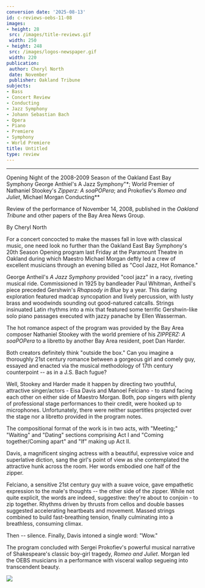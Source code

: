 ```yaml
---
conversion date: '2025-08-13'
id: c-reviews-oebs-11-08
images:
- height: 28
 src: /images/title-reviews.gif
 width: 250
- height: 248
 src: /images/logos-newspaper.gif
 width: 220
publication:
 author: Cheryl North
 date: November
 publisher: Oakland Tribune
subjects:
- Bass
- Concert Review
- Conducting
- Jazz Symphony
- Johann Sebastian Bach
- Opera
- Piano
- Premiere
- Symphony
- World Premiere
title: Untitled
type: review
---
```


***

Opening Night of the 2008-2009 Season of the Oakland East Bay Symphony
 George Anthiel's A Jazz Symphony"*;
World Premier of Nathaniel Stookey's *Zipperz: A soaPOPera*; and
Prokofiev's *Romeo and Juliet*,
 Michael Morgan Conducting**

Review of the performance of November 14, 2008, published in the *Oakland Tribune* and other papers of the Bay Area News Group.

By Cheryl North

For a concert concocted to make the masses fall in love with classical music, one need look no further than the Oakland East Bay Symphony's 20th Season Opening program last Friday at the Paramount Theatre in Oakland during which Maestro Michael Morgan deftly led a crew of excellent musicians through an evening billed as "Cool Jazz, Hot Romance."

 George Antheil's *A Jazz Symphony* provided "cool jazz" in a racy, riveting musical ride. Commissioned in 1925 by bandleader Paul Whitman, Antheil's piece preceded Gershwin's *Rhapsody in Blue* by a year. This daring exploration featured madcap syncopation and lively percussion, with lusty brass and woodwinds sounding out good-natured catcalls. Strings insinuated Latin rhythms into a mix that featured some terrific Gershwin-like solo piano passages executed with jazzy panache by Ellen Wasserman.

 The hot romance aspect of the program was provided by the Bay Area composer Nathaniel Stookey with the world premiere of his *ZIPPERZ: A soaPOPera* to a libretto by another Bay Area resident, poet Dan Harder.

 Both creators definitely think "outside the box." Can you imagine a thoroughly 21st century romance between a gorgeous girl and comely guy, essayed and enacted via the musical methodology of 17th century counterpoint -- as in a J.S. Bach fugue?

 Well, Stookey and Harder made it happen by directing two youthful, attractive singer/actors - Eisa Davis and Manoel Felciano - to stand facing each other on either side of Maestro Morgan. Both, pop singers with plenty of professional stage performances to their credit, were hooked up to microphones. Unfortunately, there were neither supertitles projected over the stage nor a libretto provided in the program notes.

 The compositional format of the work is in two acts, with "Meeting;" "Waiting" and "Dating" sections comprising Act I and "Coming together/Coming apart" and "If" making up Act II.

 Davis, a magnificent singing actress with a beautiful, expressive voice and superlative diction, sang the girl's point of view as she contemplated the attractive hunk across the room. Her words embodied one half of the zipper.

 Felciano, a sensitive 21st century guy with a suave voice, gave empathetic expression to the male's thoughts -- the other side of the zipper. While not quite explicit, the words are indeed, suggestive: they're about to conjoin - to zip together. Rhythms driven by thrusts from cellos and double basses suggested accelerating heartbeats and movement. Massed strings combined to build fast-breathing tension, finally culminating into a breathless, consuming climax.

 Then -- silence. Finally, Davis intoned a single word: "Wow."

 The program concluded with Sergei Prokofiev's powerful musical narrative of Shakespeare's classic boy-girl tragedy, *Romeo and Juliet*. Morgan led the OEBS musicians in a performance with visceral wallop segueing into transcendent beauty.

![](/images/logos-newspaper.gif)

